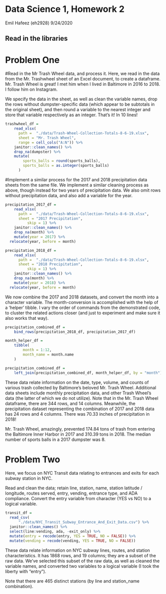 Data Science 1, Homework 2
================
Emil Hafeez (eh2928)
9/24/2020

## Read in the libraries

# Problem One

\#Read in the Mr Trash Wheel data, and process it. Here, we read in the
data from the Mr. Trashwheel sheet of an Excel document, to create a
dataframe. Mr. Trash Wheel is great\! I met him when I lived in
Baltimore in 2016 to 2018. I follow him on Instagram.

We specify the data in the sheet, as well as clean the variable names,
drop the rows without dumpster-specific data (which appear to be
subtotals in the original sheet), and then round a variable to the
nearest integer and store that variable respectively as an integer.
That’s it\! In 10 lines\!

``` r
trashwheel_df = 
    read_xlsx(
      path =  "./data/Trash-Wheel-Collection-Totals-8-6-19.xlsx",
      sheet = "Mr. Trash Wheel",
      range = cell_cols("A:N")) %>% 
    janitor::clean_names() %>% 
    drop_na(dumpster) %>% 
    mutate(
        sports_balls = round(sports_balls),
        sports_balls = as.integer(sports_balls)
      )
```

\#Implement a similar process for the 2017 and 2018 precipitation data
sheets from the same file. We implement a similar cleaning process as
above, though instead for two years of precipitation data. We also omit
rows without precipitation data, and also add a variable for the year.

``` r
precipitation_2017_df = 
    read_xlsx(
      path =  "./data/Trash-Wheel-Collection-Totals-8-6-19.xlsx",
      sheet = "2017 Precipitation", 
          skip = 1) %>% 
    janitor::clean_names() %>% 
    drop_na(month) %>% 
    mutate(year = 2017) %>% 
  relocate(year, before = month)
```

``` r
precipitation_2018_df = 
    read_xlsx(
      path =  "./data/Trash-Wheel-Collection-Totals-8-6-19.xlsx",
      sheet = "2018 Precipitation", 
          skip = 1) %>% 
    janitor::clean_names() %>% 
    drop_na(month) %>% 
    mutate(year = 2018) %>% 
  relocate(year, before = month)
```

We now combine the 2017 and 2018 datasets, and convert the month into a
character variable. The month-conversion is accomplished with the help
of a ‘helper’ tibble. I vary the order of commands from the demonstrated
code, to cluster the related actions closer (and just to experiment and
make sure it also works that way).

``` r
precipitation_combined_df = 
    bind_rows(precipitation_2018_df, precipitation_2017_df)

month_helper_df = 
    tibble(
        month = 1:12,
        month_name = month.name
    )

precipitation_combined_df =
    left_join(precipitation_combined_df, month_helper_df, by = "month")
```

These data relate information on the date, type, volume, and counts of
various trash collected by Baltimore’s beloved Mr. Trash Wheel.
Additional data sheets include monthly precipitation data, and other
Trash Wheel’s data (the latter of which we do not utilize). Note that in
the Mr. Trash Wheel dataframe, there are 344 rows, and 14 columns.
Meanwhile, the precipitation dataset representing the combination of
2017 and 2018 data has 24 rows and 4 columns. There was 70.33 inches of
precipitation in 2018\!

Mr. Trash Wheel, amazingly, prevented 174.84 tons of trash from entering
the Baltimore Inner Harbor in 2017 and 310.39 tons in 2018. The median
number of sports balls in a 2017 dumpster was 8.

# Problem Two

Here, we focus on NYC Transit data relating to entrances and exits for
each subway station in NYC.

Read and clean the data; retain line, station, name, station latitude /
longitude, routes served, entry, vending, entrance type, and ADA
compliance. Convert the entry variable from character (YES vs NO) to a
logical variable.

``` r
transit_df =
  read_csv(
      "./data/NYC_Transit_Subway_Entrance_And_Exit_Data.csv") %>% 
  janitor::clean_names() %>% 
  select(line:vending, ada, -exit_only) %>% 
  mutate(entry = recode(entry, YES = TRUE, NO = FALSE)) %>% 
  mutate(vending = recode(vending, YES = TRUE, NO = FALSE)) 
```

These data relate information on NYC subway lines, routes, and station
characteristics. It has 1868 rows, and 19 columns; they are a subset of
the raw data. We’ve selected this subset of the raw data, as well as
cleaned the variable names, and converted two variables to a logical
variable (I took the liberty with “entry”).

Note that there are 465 distinct stations (by line and station\_name
combination).
